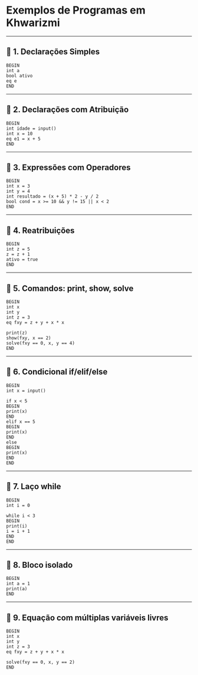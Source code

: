 
# Exemplos de Programas em Khwarizmi

---

## 📘 1. Declarações Simples

```khwarizmi
BEGIN
int a
bool ativo
eq e
END
```

---

## 📘 2. Declarações com Atribuição

```khwarizmi
BEGIN
int idade = input()
int x = 10
eq e1 = x + 5
END
```

---

## 📘 3. Expressões com Operadores

```khwarizmi
BEGIN
int x = 3
int y = 4
int resultado = (x + 5) * 2 - y / 2
bool cond = x >= 10 && y != 15 || x < 2
END
```

---

## 📘 4. Reatribuições

```khwarizmi
BEGIN
int z = 5
z = z + 1
ativo = true
END
```

---

## 📘 5. Comandos: print, show, solve

```khwarizmi
BEGIN
int x
int y
int z = 3
eq fxy = z + y + x * x

print(z)
show(fxy, x == 2)
solve(fxy == 0, x, y == 4)
END
```

---

## 📘 6. Condicional if/elif/else

```khwarizmi
BEGIN
int x = input()

if x < 5
BEGIN
print(x)
END
elif x == 5
BEGIN
print(x)
END
else
BEGIN
print(x)
END
END
```

---

## 📘 7. Laço while

```khwarizmi
BEGIN
int i = 0

while i < 3
BEGIN
print(i)
i = i + 1
END
END
```

---

## 📘 8. Bloco isolado

```khwarizmi
BEGIN
int a = 1
print(a)
END
```

---

## 📘 9. Equação com múltiplas variáveis livres

```khwarizmi
BEGIN
int x
int y
int z = 3
eq fxy = z + y + x * x

solve(fxy == 0, x, y == 2)
END
```